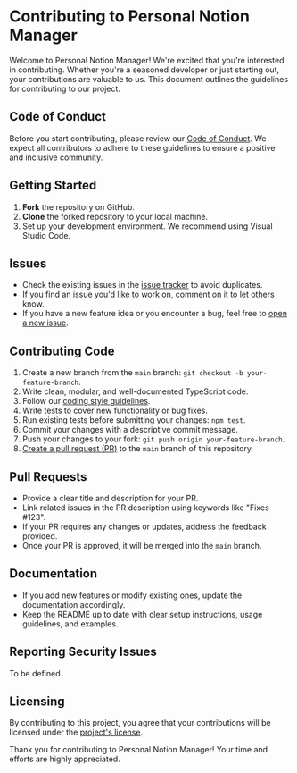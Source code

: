 # Contributing to Personal Notion Manager

Welcome to Personal Notion Manager! We're excited that you're interested in contributing. Whether you're a seasoned developer or just starting out, your contributions are valuable to us. This document outlines the guidelines for contributing to our project.

## Code of Conduct

Before you start contributing, please review our [Code of Conduct](CODE_OF_CONDUCT.md). We expect all contributors to adhere to these guidelines to ensure a positive and inclusive community.

## Getting Started

1. **Fork** the repository on GitHub.
2. **Clone** the forked repository to your local machine.
3. Set up your development environment. We recommend using Visual Studio Code.

## Issues

- Check the existing issues in the [issue tracker](https://github.com/MaximilianMauroner/PersonalNotionManager/issues) to avoid duplicates.
- If you find an issue you'd like to work on, comment on it to let others know.
- If you have a new feature idea or you encounter a bug, feel free to [open a new issue](https://github.com/MaximilianMauroner/PersonalNotionManager/issues/new).

## Contributing Code

1. Create a new branch from the `main` branch: `git checkout -b your-feature-branch`.
2. Write clean, modular, and well-documented TypeScript code.
3. Follow our [coding style guidelines](STYLE_GUIDELINES.md).
4. Write tests to cover new functionality or bug fixes.
5. Run existing tests before submitting your changes: `npm test`.
6. Commit your changes with a descriptive commit message.
7. Push your changes to your fork: `git push origin your-feature-branch`.
8. [Create a pull request (PR)](https://github.com/MaximilianMauroner/PersonalNotionManager/compare) to the `main` branch of this repository.

## Pull Requests

- Provide a clear title and description for your PR.
- Link related issues in the PR description using keywords like "Fixes #123".
- If your PR requires any changes or updates, address the feedback provided.
- Once your PR is approved, it will be merged into the `main` branch.

## Documentation

- If you add new features or modify existing ones, update the documentation accordingly.
- Keep the README up to date with clear setup instructions, usage guidelines, and examples.

## Reporting Security Issues

To be defined.

## Licensing

By contributing to this project, you agree that your contributions will be licensed under the [project's license](..\LICENSE).

Thank you for contributing to Personal Notion Manager! Your time and efforts are highly appreciated.
